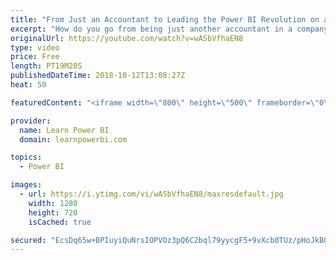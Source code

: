 ```yaml
---
title: "From Just an Accountant to Leading the Power BI Revolution on a Global Scale"
excerpt: "How do you go from being just another accountant in a company to someone who is leading BI transformation on a global scale?  👉Connect with Pam: https://www.linkedin.com/in/pamelaodombaker/ 👉 Join the LearnPowerBI Family: https://web.learnpowerbi.com/waitlist-invite/ --------------------------------------------------------------------------------------------"
originalUrl: https://youtube.com/watch?v=wASbVfhaEN8
type: video
price: Free
length: PT19M20S
publishedDateTime: 2018-10-12T13:08:27Z
heat: 50

featuredContent: "<iframe width=\"800\" height=\"500\" frameborder=\"0\" src=\"https://www.youtube.com/embed/wASbVfhaEN8\" allow=\"accelerometer; autoplay; encrypted-media; gyroscope; picture-in-picture\" allowfullscreen></iframe>"

provider:
  name: Learn Power BI
  domain: learnpowerbi.com

topics:
  - Power BI

images:
  - url: https://i.ytimg.com/vi/wASbVfhaEN8/maxresdefault.jpg
    width: 1280
    height: 720
    isCached: true

secured: "EcsDq65w+BPIuyiQuNrsIOPVOz3pQ6C2bql79yycgF5+9vXcb0TUz/pHoJkBQXh+dorqdb7gnQKNcEI+8g7wyqHBDDEkkz4b2x3wt9vmddzd84puiURlRp9pmG9iBrmxVDS8kkkS1UnNVYU6VLMlCBf40VzTlIUctX/iDQkLFIcxYAl3x1hRb/MkYKX5c52/5UU0nRlWoL4xOumNAW59hL/DUyTMAozPdmjxXzxS2wu4LOrV+tsB7/MeFj5FvNYdhyiaKUUmyNctcSi3vlpgh6ZX3dMZy1AJB7Bslf9ry2JDx5bjEwerpRbaCRKeVL732qEpv52VwEdXaiZ5GkBhTuVgXzLHQHY5LUmlpdbtvsX9Tpu0OYep3E1yiBp+tel/3cJZDtW6T1AhRgc6J16g1hAjRNNwIvmd95e82NVIna8=;ROORghnP1PVdtvWb9AVEKg=="
---
```


